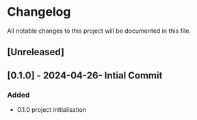 # Changelog

All notable changes to this project will be documented in this file.

## [Unreleased]

## [0.1.0] - 2024-04-26- Intial Commit

### Added
- 0.1.0 project initialisation
